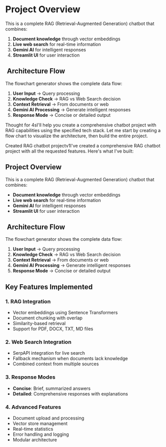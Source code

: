 # Project Overview

This is a complete RAG (Retrieval-Augmented Generation) chatbot that combines:

1. **Document knowledge** through vector embeddings
2. **Live web search** for real-time information
3. **Gemini AI** for intelligent responses
4. **Streamlit UI** for user interaction

## ️ **Architecture Flow**

The flowchart generator shows the complete data flow:

1. **User Input** → Query processing
2. **Knowledge Check** → RAG vs Web Search decision
3. **Context Retrieval** → From documents or web
4. **Gemini AI Processing** → Generate intelligent responses
5. **Response Mode** → Concise or detailed output

Thought for 4sI'll help you create a comprehensive chatbot project with RAG capabilities using the specified tech stack. Let me start by creating a flow chart to visualize the architecture, then build the entire project.

Created RAG chatbot projectv1I've created a comprehensive RAG chatbot project with all the requested features. Here's what I've built:

## **Project Overview**

This is a complete RAG (Retrieval-Augmented Generation) chatbot that combines:

- **Document knowledge** through vector embeddings
- **Live web search** for real-time information
- **Gemini AI** for intelligent responses
- **Streamlit UI** for user interaction


## ️ **Architecture Flow**

The flowchart generator shows the complete data flow:

1. **User Input** → Query processing
2. **Knowledge Check** → RAG vs Web Search decision
3. **Context Retrieval** → From documents or web
4. **Gemini AI Processing** → Generate intelligent responses
5. **Response Mode** → Concise or detailed output


## **Key Features Implemented**

### 1. **RAG Integration**

- Vector embeddings using Sentence Transformers
- Document chunking with overlap
- Similarity-based retrieval
- Support for PDF, DOCX, TXT, MD files


### 2. **Web Search Integration**

- SerpAPI integration for live search
- Fallback mechanism when documents lack knowledge
- Combined context from multiple sources


### 3. **Response Modes**

- **Concise**: Brief, summarized answers
- **Detailed**: Comprehensive responses with explanations


### 4. **Advanced Features**

- Document upload and processing
- Vector store management
- Real-time statistics
- Error handling and logging
- Modular architecture
